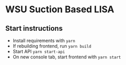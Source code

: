 # WSU Suction Based LISA

## Start instructions

- Install requirements with `yarn`
- If rebuilding frontend, run `yarn build`
- Start API `yarn start-api`
- On new console tab, start frontend with `yarn start`
